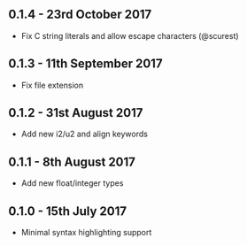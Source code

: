 ## 0.1.4 - 23rd October 2017
 - Fix C string literals and allow escape characters (@scurest)

## 0.1.3 - 11th September 2017

 - Fix file extension

## 0.1.2 - 31st August 2017

 - Add new i2/u2 and align keywords

## 0.1.1 - 8th August 2017

 - Add new float/integer types

## 0.1.0 - 15th July 2017

 - Minimal syntax highlighting support
